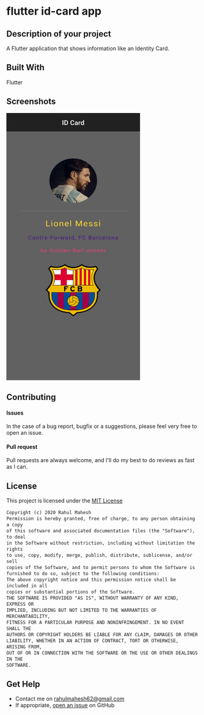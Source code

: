 # flutter id-card app



## Description of your project

A Flutter application that shows information like an Identity Card.

## Built With

Flutter

## Screenshots

<img src="https://github.com/RahulMahesh62/50-Projects-of-Flutter/blob/main/ID-Card/1609423172928.jpg?raw=true" alt="Application Screenshot" width="350" height="700" />

## Contributing

#### Issues
In the case of a bug report, bugfix or a suggestions, please feel very free to open an issue.

#### Pull request
Pull requests are always welcome, and I'll do my best to do reviews as fast as I can.

## License

This project is licensed under the [MIT License](https://github.com/this/project/blob/master/LICENSE)

```
Copyright (c) 2020 Rahul Mahesh
Permission is hereby granted, free of charge, to any person obtaining a copy
of this software and associated documentation files (the "Software"), to deal
in the Software without restriction, including without limitation the rights
to use, copy, modify, merge, publish, distribute, sublicense, and/or sell
copies of the Software, and to permit persons to whom the Software is
furnished to do so, subject to the following conditions:
The above copyright notice and this permission notice shall be included in all
copies or substantial portions of the Software.
THE SOFTWARE IS PROVIDED "AS IS", WITHOUT WARRANTY OF ANY KIND, EXPRESS OR
IMPLIED, INCLUDING BUT NOT LIMITED TO THE WARRANTIES OF MERCHANTABILITY,
FITNESS FOR A PARTICULAR PURPOSE AND NONINFRINGEMENT. IN NO EVENT SHALL THE
AUTHORS OR COPYRIGHT HOLDERS BE LIABLE FOR ANY CLAIM, DAMAGES OR OTHER
LIABILITY, WHETHER IN AN ACTION OF CONTRACT, TORT OR OTHERWISE, ARISING FROM,
OUT OF OR IN CONNECTION WITH THE SOFTWARE OR THE USE OR OTHER DEALINGS IN THE
SOFTWARE.
```

## Get Help
- Contact me on rahulmahesh62@gmail.com
- If appropriate, [open an issue](https://github.com/this/project/issues) on GitHub
